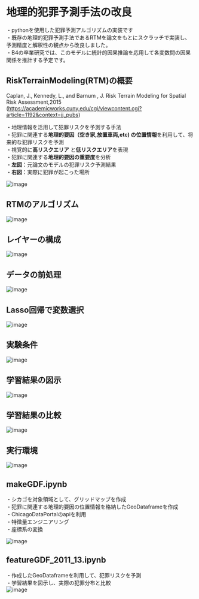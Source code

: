 # 地理的犯罪予測手法の改良
・pythonを使用した犯罪予測アルゴリズムの実装です   
・既存の地理的犯罪予測手法であるRTMを論文をもとにスクラッチで実装し、予測精度と解釈性の観点から改良しました。  
・B4の卒業研究では、このモデルに統計的因果推論を応用して各変数間の因果関係を推計する予定です。  

## RiskTerrainModeling(RTM)の概要
Caplan, J., Kennedy, L., and Barnum , J.  Risk Terrain Modeling for Spatial Risk Assessment,2015  
(https://academicworks.cuny.edu/cgi/viewcontent.cgi?article=1192&context=jj_pubs)

・地理情報を活用して犯罪リスクを予測する手法  
・犯罪に関連する**地理的要因（空き家,放置車両,etc) の位置情報**を利用して、将来的な犯罪リスクを予測  
・視覚的に**高リスクエリア** と**低リスクエリア**を表現  
・犯罪に関連する**地理的要因の重要度**を分析  
・**左図**：元論文のモデルの犯罪リスク予測結果  
・**右図**：実際に犯罪が起こった場所  


![image](https://github.com/user-attachments/assets/7832af67-ed6b-4c4c-8559-56ff89e68947)

## RTMのアルゴリズム

![image](https://github.com/user-attachments/assets/7d87769f-7762-4326-a23a-bcd1e37cb728)

## レイヤーの構成

![image](https://github.com/user-attachments/assets/18e63130-2587-4199-9552-22aef4e58a4d)

## データの前処理

![image](https://github.com/user-attachments/assets/11f93adf-ec4b-464d-ad36-58f9debb6af4)

## Lasso回帰で変数選択

![image](https://github.com/user-attachments/assets/05070405-f506-4a5e-b887-afc82ba8254c)

## 実験条件

![image](https://github.com/user-attachments/assets/f7ad9b3f-4aab-44e4-be5b-f39e0c835fb3)

## 学習結果の図示
![image](https://github.com/user-attachments/assets/24c5d32a-988f-407e-8b37-1e22cc81f228)

## 学習結果の比較

![image](https://github.com/user-attachments/assets/5ac5667f-ec94-4e40-98ca-37920f1a8527)

## 実行環境

![image](https://github.com/user-attachments/assets/305aba37-3e21-4d34-b5d9-ca240f8833c6)




## makeGDF.ipynb
・シカゴを対象領域として、グリッドマップを作成  
・犯罪に関連する地理的要因の位置情報を格納したGeoDataframeを作成  
・ChicagoDataPortalのapiを利用  
・特徴量エンジニアリング  
・座標系の変換  

![image](https://github.com/user-attachments/assets/97a1a031-8b1e-42d4-8fc6-c18b0010b61e)




## featureGDF_2011_13.ipynb

・作成したGeoDataframeを利用して、犯罪リスクを予測  
・学習結果を図示し、実際の犯罪分布と比較  
![image](https://github.com/user-attachments/assets/c52a46a5-e55e-462f-9f6b-8b37da56a861)
